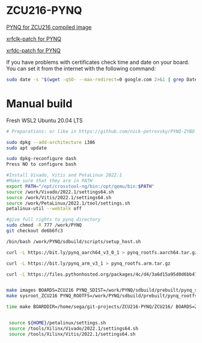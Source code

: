 # ZCU216-PYNQ
[PYNQ for ZCU216 compiled image](https://drive.google.com/file/d/1p9I-GHuvxmw-IJPbIhEwCG40TPVRwWEb/view?usp=sharing)

[xrfclk-patch for PYNQ](https://github.com/Xilinx/RFSoC-PYNQ/tree/master/boards/RFSoC4x2/packages/xrfclk-patch)

[xrfdc-patch for PYNQ](https://github.com/Xilinx/RFSoC-MTS/tree/main/boards/patches)


If you have problems with certificates check time and date on your board.
You can set it from the internet with the following command:
```bash
sudo date -s "$(wget -qSO- --max-redirect=0 google.com 2>&1 | grep Date: | cut -d' ' -f5-8)Z"
```
# Manual build
Fresh WSL2 Ubuntu 20.04 LTS

```bash
# Preparations: or like in https://github.com/nick-petrovsky/PYNQ-ZYBO Readme.md

sudo dpkg --add-architecture i386
sudo apt update

sudo dpkg-reconfigure dash  
Press NO to configure bash

#Install Vivado, Vitis and PetaLinux 2022.1
#Make sure that they are in PATH
export PATH="/opt/crosstool-ng/bin:/opt/qemu/bin:$PATH"
source /work/Vivado/2022.1/settings64.sh
source /work/Vitis/2022.1/settings64.sh
source /work/PetaLinux/2022.1/tool/settings.sh
petalinux-util --webtalk off

#give full rights to pynq directory
sudo chmod -R 777 /work/PYNQ
git checkout de6b6fc3

/bin/bash /work/PYNQ/sdbuild/scripts/setup_host.sh

curl -L https://bit.ly/pynq_aarch64_v3_0_1 > pynq_rootfs.aarch64.tar.gz

curl -L https://bit.ly/pynq_arm_v3_1 > pynq_rootfs.arm.tar.gz

curl -L https://files.pythonhosted.org/packages/4c/d4/3a6d15a95d0d6bb47e08f7c3189595f8d20a560560c81de08fb68b624a68/pynq-3.0.1.tar.gz  > pynq_sdist.tar.gz


make images BOARDS=ZCU216 PYNQ_SDIST=/work/PYNQ/sdbuild/prebuilt/pynq_sdist.tar.gz PYNQ_ROOTFS=/work/PYNQ/sdbuild/prebuilt/pynq_rootfs.aarch64.tar.gz
make sysroot_ZCU216 PYNQ_ROOTFS=/work/PYNQ/sdbuild/prebuilt/pynq_rootfs.aarch64.tar.gz

time make BOARDDIR=/home/sega/git-projects/ZCU216-PYNQ/ZCU216/ BOARDS=ZCU216


 source ${HOME}/petalinux/settings.sh
 source /tools/Xilinx/Vivado/2022.1/settings64.sh
 source /tools/Xilinx/Vitis/2022.1/settings64.sh
